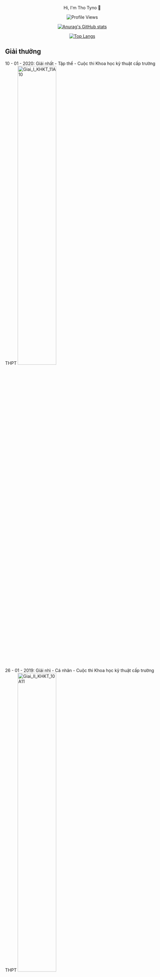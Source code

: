 <div align="center">Hi, I'm Tho Tyno 👋

![Profile Views](https://komarev.com/ghpvc/?username=thotyno&color=blue)

[![Anurag's GitHub stats](https://github-readme-stats.vercel.app/api?username=thotyno)](https://github.com/anuraghazra/github-readme-stats)

[![Top Langs](https://github-readme-stats.vercel.app/api/top-langs/?username=thotyno&langs_count=8)](https://github.com/anuraghazra/github-readme-stats)
</div>

Giải thưởng
--
10 - 01 - 2020: Giải nhất - Tập thể - Cuộc thi Khoa học kỹ thuật cấp trường THPT
<img src="https://github.com/thotyno/ThoTyno/blob/a09b5829271aab28ebb5d39b4130d2318910921e/Giai_I_KHKT_11A10.jpg" alt="Giai_I_KHKT_11A10" width="50%"/>

26 - 01 - 2019: Giải nhì - Cá nhân - Cuộc thi Khoa học kỹ thuật cấp trường THPT
<img src="https://github.com/thotyno/ThoTyno/blob/a09b5829271aab28ebb5d39b4130d2318910921e/Giai_II_KHKT_10A11.jpg" alt="Giai_II_KHKT_10A11" width="50%"/>
